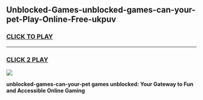 
## Unblocked-Games-unblocked-games-can-your-pet-Play-Online-Free-ukpuv
<h3>
<a href="https://premium76.site?title=unblocked-games-can-your-pet&ref=26A">CLICK TO PLAY</a></h3>
<hr>

<h3>
<a href="https://premium76.site?title=unblocked-games-can-your-pet&ref=26A">CLICK 2 PLAY</a>
  
</h3>

<a href="https://premium76.site?title=unblocked-games-can-your-pet&ref=26A"><img src="https://clearcache.store/games.png"></a>


**unblocked-games-can-your-pet games unblocked: Your Gateway to Fun and Accessible Online Gaming**
